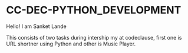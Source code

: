# CC-DEC-PYTHON_DEVELOPMENT
Hello!
I am Sanket Lande

This consists of two tasks during intership my at codeclause, first one is URL shortner using Python and other is Music Player.
